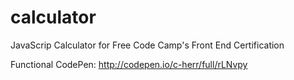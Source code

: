 # calculator
JavaScrip Calculator for Free Code Camp's Front End Certification

Functional CodePen: http://codepen.io/c-herr/full/rLNvpy
